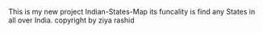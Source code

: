 This is my new project Indian-States-Map its funcality is find any States in all over India.
copyright by ziya rashid 
